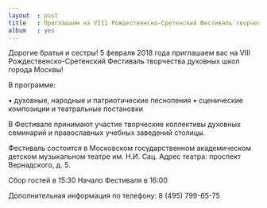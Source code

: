 ```yaml
---
layout  : post
title   : Приглашаем на VIII Рождественско-Сретенский Фестиваль творчества духовных школ города Москвы
album   : yes
---
```


Дорогие братья и сестры! 5 февраля 2018 года приглашаем вас на VIII Рождественско-Сретенский Фестиваль творчества духовных школ города Москвы!

В программе:

• духовные, народные и патриотические песнопения
• сценические композиции и театральные постановки

В Фестивале принимают участие творческие коллективы духовных семинарий и православных учебных заведений столицы.

Фестиваль состоится в Московском государственном академическом детском музыкальном театре им. Н.И. Сац.
Адрес театра: проспект Вернадского, д. 5.

Сбор гостей в 15:30
Начало Фестиваля в 16:00

Дополнительная информация по телефону: 8 (495) 799-65-75
